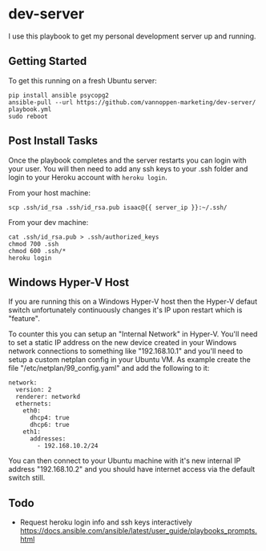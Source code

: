 # dev-server

I use this playbook to get my personal development server up and running.

## Getting Started

To get this running on a fresh Ubuntu server:

    pip install ansible psycopg2
    ansible-pull --url https://github.com/vannoppen-marketing/dev-server/ playbook.yml
    sudo reboot

## Post Install Tasks

Once the playbook completes and the server restarts you can login with your
user. You will then need to add any ssh keys to your .ssh folder and login to
your Heroku account with `heroku login`.

From your host machine:

    scp .ssh/id_rsa .ssh/id_rsa.pub isaac@{{ server_ip }}:~/.ssh/

From your dev machine:

    cat .ssh/id_rsa.pub > .ssh/authorized_keys
    chmod 700 .ssh
    chmod 600 .ssh/*
    heroku login

## Windows Hyper-V Host

If you are running this on a Windows Hyper-V host then the Hyper-V defaut switch
unfortunately continuously changes it's IP upon restart which is "feature".

To counter this you can setup an "Internal Network" in Hyper-V. You'll need to
set a static IP address on the new device created in your Windows network
connections to something like "192.168.10.1" and you'll need to setup a custom
netplan config in your Ubuntu VM. As example create the file
"/etc/netplan/99_config.yaml" and add the following to it:

    network:
      version: 2
      renderer: networkd
      ethernets:
        eth0:
          dhcp4: true
          dhcp6: true
        eth1:
          addresses:
            - 192.168.10.2/24

You can then connect to your Ubuntu machine with it's new internal IP address
"192.168.10.2" and you should have internet access via the default switch still.

## Todo

- Request heroku login info and ssh keys interactively https://docs.ansible.com/ansible/latest/user_guide/playbooks_prompts.html
